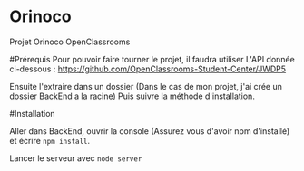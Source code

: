 # Orinoco
 Projet Orinoco OpenClassrooms

#Prérequis
Pour pouvoir faire tourner le projet, il faudra utiliser L'API donnée ci-dessous :
https://github.com/OpenClassrooms-Student-Center/JWDP5

Ensuite l'extraire dans un dossier (Dans le cas de mon projet, j'ai crée un dossier BackEnd a la racine)
Puis suivre la méthode d'installation.

#Installation

Aller dans BackEnd, ouvrir la console (Assurez vous d'avoir npm d'installé) et écrire `npm install`.

Lancer le serveur avec `node server`

